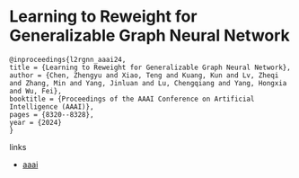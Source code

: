 # Learning to Reweight for Generalizable Graph Neural Network

```
@inproceedings{l2rgnn_aaai24,
title = {Learning to Reweight for Generalizable Graph Neural Network},
author = {Chen, Zhengyu and Xiao, Teng and Kuang, Kun and Lv, Zheqi and Zhang, Min and Yang, Jinluan and Lu, Chengqiang and Yang, Hongxia and Wu, Fei},
booktitle = {Proceedings of the AAAI Conference on Artificial Intelligence (AAAI)},
pages = {8320--8328},
year = {2024}
}
```

links
- [aaai](https://ojs.aaai.org/index.php/AAAI/article/view/28673)
